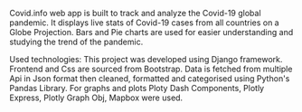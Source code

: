 Covid.info web app is built to track and analyze the Covid-19 global pandemic.
It displays live stats of Covid-19 cases from all countries on a Globe Projection.
Bars and Pie charts are used for easier understanding and studying the trend of the pandemic.

Used technologies:
This project was developed using Django framework.
Frontend and Css are sourced from Bootstrap.
Data is fetched from multiple Api in Json format then cleaned, formatted and categorised using Python's Pandas Library.
For graphs and plots Ploty Dash Components, Plotly Express, Plotly Graph Obj, Mapbox were used.
